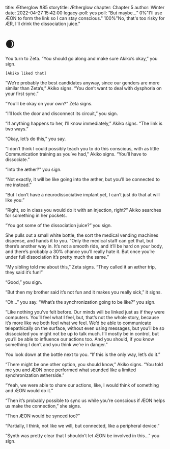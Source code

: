 title: Ætherglow #85
storytitle: Ætherglow 
chapter: Chapter 5
author: Winter
date: 2022-04-27 15:42:00
legacy-poll: yes
poll: “But maybe…”
      0%"I'll use ÆON to form the link so I can stay conscious."
      100%"No, that's too risky for ÆR, I'll drink the dissociation juice."

🌒
=

You turn to Zeta. “You should go along and make sure Akiko’s okay,” you sign.

`[Akiko liked that]`

“We’re probably the best candidates anyway, since our genders are more similar than Zeta’s,” Akiko signs.  “You don’t want to deal with dysphoria on your first sync.”

“You’ll be okay on your own?” Zeta signs.

“I’ll lock the door and disconnect its circuit,” you sign.

“If anything happens to her, I’ll know immediately,” Akiko signs. “The link is two ways.”

“Okay, let’s do this,” you say.

“I don’t think I could possibly teach you to do this conscious, with as little Communication training as you’ve had,” Akiko signs. “You’ll have to dissociate.”

“Into the æther?” you sign.

“Not exactly, it will be like going into the æther, but you’ll be connected to me instead.”

“But I don’t have a neurodissociative implant yet, I can’t just do that at will like you.”

“Right, so in class you would do it with an injection, right?” Akiko searches for something in her pockets.

“You got some of the dissociation juice?” you sign.

She pulls out a small white bottle, the sort the medical vending machines dispense, and hands it to you. “Only the medical staff can get that, but there’s another way in. It’s not a smooth ride, and it’ll be hard on your body, and there’s probably a 30% chance you’ll really hate it. But once you’re under full dissociation it’s pretty much the same.”

“My sibling told me about this,” Zeta signs. “They called it an æther trip, they said it’s fun!”

“Good,” you sign.

“But then my brother said it’s not fun and it makes you really sick,” it signs.

“Oh…” you say. “What’s the synchronization going to be like?” you sign.

“Like nothing you’ve felt before. Our minds will be linked just as if they were computers. You’ll feel what I feel, but, that’s not the whole story, because it’s more like we both feel what we feel. We’d be able to communicate telepathically on the surface, without even using messages, but you’ll be so dissociated you might not be up to talk much. I’ll mostly be in control, but you’ll be able to influence our actions too. And you should, if you know something I don’t and you think we’re in danger.”

You look down at the bottle next to you. “If this is the only way, let’s do it.”

“There might be one other option, you should know,” Akiko signs. “You told me you and ÆON once performed what sounded like a limited synchronization ætherside.”

“Yeah, we were able to share our actions, like, I would think of something and ÆON would do it.”

“Then it’s probably possible to sync us while you’re conscious if ÆON helps us make the connection,” she signs.

“Then ÆON would be synced too?”

“Partially, I think, not like we will, but connected, like a peripheral device.”

“Synth was pretty clear that I shouldn’t let ÆON be involved in this…” you sign.

